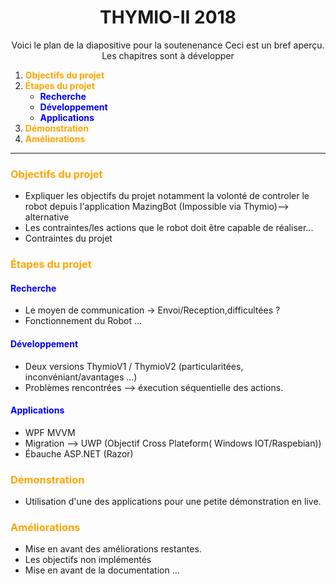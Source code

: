 <center>

<h1> <strong>THYMIO-II 2018</strong></h1>

<p>Voici le plan de la diapositive pour la soutenenance
Ceci est un bref aperçu. Les chapitres sont à développer </p>
</center>


1. <font color="Orange">**Objectifs du projet**</font>
1. <font color="Orange">**Étapes du projet**</font>
   +  <font color="Blue">**Recherche**</font> 
   +  <font color="Blue">**Développement**</font> 
   +  <font color="Blue">**Applications**</font> 
1. <font color="Orange">**Démonstration**</font>
1. <font color="Orange">**Améliorations**</font>

---

### <font color="Orange">**Objectifs du projet**</font>
* Expliquer les objectifs du projet notamment la volonté de controler le robot depuis l'application MazingBot (Impossible via Thymio)--> alternative 
* Les contraintes/les actions que le robot doit être capable de réaliser...
* Contraintes du projet

### <font color="Orange">**Étapes du projet**</font>

#### <font color="Blue">**Recherche**</font>
* Le moyen de communication -> Envoi/Reception,difficultées ?
* Fonctionnement du Robot ...

#### <font color="Blue">**Développement**</font>
* Deux versions ThymioV1 / ThymioV2 (particularitées, inconvéniant/avantages ...)
* Problèmes rencontrées --> éxecution séquentielle des actions. 

#### <font color="Blue">**Applications**</font>
* WPF MVVM 
* Migration --> UWP (Objectif Cross Plateform( Windows IOT/Raspebian))
* Ébauche ASP.NET (Razor)

### <font color="Orange">**Démonstration**</font>
* Utilisation d'une des applications pour une petite démonstration en live. 

### <font color="Orange">**Améliorations**</font>
* Mise en avant des améliorations restantes.
* Les objectifs non implémentés 
* Mise en avant de la documentation ...